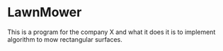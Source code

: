# LawnMower

This is a program for the company X and what it does it is to implement algorithm to mow rectangular surfaces.